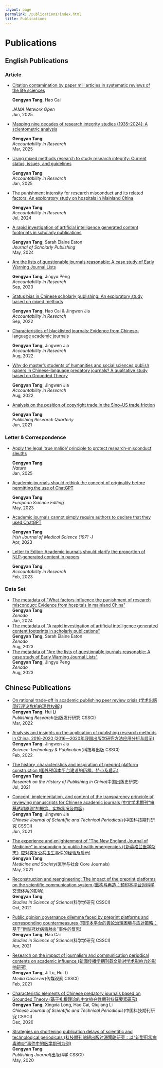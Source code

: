 ```yaml
---
layout: page
permalink: /publications/index.html
title: Publications
---
```


# Publications

## English Publications

### Article

- <div style="display: flex; align-items: center;">
    <a href="https://doi.org/10.1001/jamanetworkopen.2025.15160" target="_blank">Citation contamination by paper mill articles in systematic reviews of the life sciences</a>
    <div class="altmetric-embed" data-badge-type="donut" data-altmetric-id="178037931" style="margin-left: 10px;"></div>
  </div>
  
  **Gengyan Tang**, Hao Cai
  
  *JAMA Network Open*  
  Jun, 2025

<script type="text/javascript" src="https://d1bxh8uas1mnw7.cloudfront.net/assets/embed.js"></script>

- <div style="display: flex; align-items: center;">
    <a href="https://doi.org/10.1080/08989621.2025.2470860" target="_blank">Mapping nine decades of research integrity studies (1935–2024): A scientometric analysis</a>
    <div class="altmetric-embed" data-badge-type="donut" data-altmetric-id="175183133" style="margin-left: 10px;"></div>
  </div>
  
  **Gengyan Tang**  
  *Accountability in Research*  
  Mar, 2025

<script type="text/javascript" src="https://d1bxh8uas1mnw7.cloudfront.net/assets/embed.js"></script>

- <div style="display: flex; align-items: center;">
    <a href="https://doi.org/10.1080/08989621.2024.2449041" target="_blank">Using mixed methods research to study research integrity: Current status, issues, and guidelines</a>
    <div class="altmetric-embed" data-badge-type="donut" data-altmetric-id="172701067" style="margin-left: 10px;"></div>
  </div>
  
  **Gengyan Tang**  
  *Accountability in Research*  
  Jan, 2025

<script type="text/javascript" src="https://d1bxh8uas1mnw7.cloudfront.net/assets/embed.js"></script>

- <div style="display: flex; align-items: center;">
    <a href="https://doi.org/10.1080/08989621.2024.2377723" target="_blank">The punishment intensity for research misconduct and its related factors: An exploratory study on hospitals in Mainland China</a>
    <div class="altmetric-embed" data-badge-type="donut" data-altmetric-id="165394535" style="margin-left: 10px;"></div>
  </div>
  
  **Gengyan Tang**  
  *Accountability in Research*  
  Jul, 2024

<script type="text/javascript" src="https://d1bxh8uas1mnw7.cloudfront.net/assets/embed.js"></script>

- <div style="display: flex; align-items: center;">
    <a href="https://doi.org/10.3138/jsp-2023-0079" target="_blank">A rapid investigation of artificial intelligence generated content footprints in scholarly publications</a>
    <div class="altmetric-embed" data-badge-type="donut" data-altmetric-id="164455281" style="margin-left: 10px;"></div>
  </div>

  **Gengyan Tang**, Sarah Elaine Eaton  
  *Journal of Scholarly Publishing*  
  May, 2024

<script type="text/javascript" src="https://d1bxh8uas1mnw7.cloudfront.net/assets/embed.js"></script>

- <div style="display: flex; align-items: center;">
    <a href="https://doi.org/10.1080/08989621.2023.2261846" target="_blank">Are the lists of questionable journals reasonable: A case study of Early Warning Journal Lists</a>
    <div class="altmetric-embed" data-badge-type="donut" data-altmetric-id="154607337" style="margin-left: 10px;"></div>
  </div>

  **Gengyan Tang**, Jingyu Peng<br> 
  *Accountability in Research*  
  Sep, 2023

<script type="text/javascript" src="https://d1bxh8uas1mnw7.cloudfront.net/assets/embed.js"></script>

- <div style="display: flex; align-items: center;">
    <a href="https://doi.org/10.1080/08989621.2022.2117621" target="_blank">Status bias in Chinese scholarly publishing: An exploratory study based on mixed methods</a>
    <div class="altmetric-embed" data-badge-type="donut" data-altmetric-id="134953689" style="margin-left: 10px;"></div>
  </div>

  **Gengyan Tang**, Hao Cai & Jingwen Jia<br> 
  *Accountability in Research* <br> 
  Sep, 2022

<script type="text/javascript" src="https://d1bxh8uas1mnw7.cloudfront.net/assets/embed.js"></script>

- <div style="display: flex; align-items: center;">
    <a href="https://doi.org/10.1080/08989621.2022.2117621" target="_blank">Characteristics of blacklisted journals: Evidence from Chinese-language academic journals</a>
    <div class="altmetric-embed" data-badge-type="donut" data-altmetric-id="134014063" style="margin-left: 10px;"></div>
  </div>

  **Gengyan Tang**, Jingwen Jia <br>
  *Accountability in Research*  <br>
  Aug, 2022

<script type="text/javascript" src="https://d1bxh8uas1mnw7.cloudfront.net/assets/embed.js"></script>

- <div style="display: flex; align-items: center;">
    <a href="https://www.tandfonline.com/doi/full/10.1080/08989621.2021.1960164" target="_blank">Why do master’s students of humanities and social sciences publish papers in Chinese-language predatory journals? A qualitative study based on Grounded Theory</a>
    <div class="altmetric-embed" data-badge-type="donut" data-altmetric-id="110486589" style="margin-left: 10px;"></div>
  </div>

  **Gengyan Tang**, Jingwen Jia <br>
  *Accountability in Research*  <br>
  Aug, 2022

<script type="text/javascript" src="https://d1bxh8uas1mnw7.cloudfront.net/assets/embed.js"></script>

- <div style="display: flex; align-items: center;">
    <a href="https://doi.org/10.1007/s12109-020-09719-z" target="_blank">Analysis on the position of copyright trade in the Sino–US trade friction</a>
    <div class="altmetric-embed" data-badge-type="donut" data-altmetric-id="80780825" style="margin-left: 10px;"></div>
  </div>

  **Gengyan Tang**<br>
  *Publishing Research Quarterly*  <br>
  Jun, 2021

<script type="text/javascript" src="https://d1bxh8uas1mnw7.cloudfront.net/assets/embed.js"></script>

### Letter & Correspondence

- <div style="display: flex; align-items: center;">
    <a href="https://doi.org/10.1038/d41586-024-04230-3" target="_blank">Apply the legal ‘true malice’ principle to protect research-misconduct sleuths</a>
    <div class="altmetric-embed" data-badge-type="donut" data-altmetric-id="172541667" style="margin-left: 10px;"></div>
  </div>

  **Gengyan Tang**<br>
  *Nature*  <br>
  Jan, 2025

<script type="text/javascript" src="https://d1bxh8uas1mnw7.cloudfront.net/assets/embed.js"></script>

- <div style="display: flex; align-items: center;">
    <a href="https://doi.org/10.3897/ese.2023.e104148" target="_blank">Academic journals should rethink the concept of originality before permitting the use of ChatGPT</a>
    <div class="altmetric-embed" data-badge-type="donut" data-altmetric-id="151599564" style="margin-left: 10px;"></div>
  </div>

  **Gengyan Tang**<br>
  *European Science Editing*  <br>
  May, 2023

<script type="text/javascript" src="https://d1bxh8uas1mnw7.cloudfront.net/assets/embed.js"></script>

- <div style="display: flex; align-items: center;">
    <a href="https://doi.org/10.1007/s11845-023-03374-x" target="_blank">Academic journals cannot simply require authors to declare that they used ChatGPT</a>
    <div class="altmetric-embed" data-badge-type="donut" data-altmetric-id="145692212" style="margin-left: 10px;"></div>
  </div>

  **Gengyan Tang**<br>
  *Irish Journal of Medical Science (1971 -)*  <br>
  Apr, 2023

<script type="text/javascript" src="https://d1bxh8uas1mnw7.cloudfront.net/assets/embed.js"></script>

- <div style="display: flex; align-items: center;">
    <a href="https://doi.org/10.1080/08989621.2023.2180359" target="_blank">Letter to Editor: Academic journals should clarify the proportion of NLP-generated content in papers</a>
    <div class="altmetric-embed" data-badge-type="donut" data-altmetric-id="143145279" style="margin-left: 10px;"></div>
  </div>

  **Gengyan Tang**<br>
  *Accountability in Research*  <br>
  Feb, 2023

### Data Set
- [The metadata of "What factors influence the punishment of research misconduct: Evidence from hospitals in mainland China"](https://doi.org/10.5281/zenodo.10544715)<br>**Gengyan Tang**<br>*Zenodo*<br> Jan, 2024
- [The metadata of "A rapid investigation of artificial intelligence generated content footprints in scholarly publications"](https://doi.org/10.5281/zenodo.8227899)<br>**Gengyan Tang**, Sarah Elaine Eaton<br>*Zenodo*<br> Aug, 2023
- [The metadata of "Are the lists of questionable journals reasonable: A case study of Early Warning Journal Lists"](https://doi.org/10.5281/zenodo.8245329)<br>**Gengyan Tang**, Jingyu Peng<br>*Zenodo*<br> Aug, 2023

## Chinese Publications

- [On rational trade-off in academic publishing peer review crisis (学术出版同行评议危机的理性权衡)](https://d.wanfangdata.com.cn/periodical/cbfxyj202203011))<br>**Gengyan Tang**, Hui Li<br>*Publishing Research*(出版发行研究 CSSCI)<br> Mar, 2022

- [Analysis and insights on the application of publishing research methods in China, 2016-2020 (2016—2020年我国出版学研究方法应用分析与启示)](https://d.wanfangdata.com.cn/periodical/ChlQZXJpb2RpY2FsQ0hJTmV3UzIwMjQwNzA0Eg5ranljYjIwMjIwMjAyMBoIcjJ4bGE1eGE%3D)<br>**Gengyan Tang**, Jingwen Jia<br>*Science-Technology & Publication*(科技与出版 CSSCI)<br> Feb, 2022

- [The history, characteristics and inspiration of preprint platform construction (国外预印本平台建设的历程、特点及启示)](https://d.wanfangdata.com.cn/periodical/ChlQZXJpb2RpY2FsQ0hJTmV3UzIwMjQwNzA0EiNxa185MDBjYjc2ZjM1MDA0Nzg1YjI5NmU4N2E4OGQ2NGQ4YRoIcjJ4bGE1eGE%3D)<br>**Gengyan Tang**<br>*Research on the History of Publishing in China*(中国出版史研究)<br> Jul, 2021

- [Concept, implementation, and content of the transparency principle of reviewing manuscripts for Chinese academic journals (中文学术期刊“审稿透明原则”的概念、实施状况及内容)](https://d.wanfangdata.com.cn/periodical/ChlQZXJpb2RpY2FsQ0hJTmV3UzIwMjQwNzA0EhF6Z2tqcWt5ajIwMjEwNjAwNxoIcjJ4bGE1eGE%3D)<br>**Gengyan Tang**, Jingwen Jia<br>*Chinese Journal of Scientific and Technical Periodicals*(中国科技期刊研究 CSSCI)<br> Jun, 2021

- [The experience and enlightenment of "The New England Journal of Medicine" in responding to public health emergencies (《新英格兰医学杂志》应对突发公共卫生事件的经验及启示)](https://d.wanfangdata.com.cn/periodical/ChlQZXJpb2RpY2FsQ0hJTmV3UzIwMjQwNzA0Eg55eHlzaDIwMjEwNTAxNRoIcjJ4bGE1eGE%3D)<br>**Gengyan Tang**<br>*Medicine and Society*(医学与社会 Core Journals)<br> May, 2021

- [Reconstruction and reengineering: The impact of the preprint platforms on the scientific communication system (重构与再造：预印本平台对科学交流体系的影响)](https://d.wanfangdata.com.cn/periodical/kxxyj202110001)<br>**Gengyan Tang**<br>*Studies in Science of Science*(科学学研究 CSSCI)<br> Oct, 2021

- [Public opinion governance dilemma faced by preprint platforms and corresponding countermeasures (预印本平台的舆论治理困境与应对策略：基于“新型冠状病毒肺炎”事件的反思)](https://d.wanfangdata.com.cn/periodical/kxxyj202104002)<br>**Gengyan Tang**, Hao Cai<br>*Studies in Science of Science*(科学学研究 CSSCI)<br> Apr, 2021

- [Research on the impact of journalism and communication periodical contents on academic influence (新闻传播学期刊载文量对学术影响力的影响研究)](https://d.wanfangdata.com.cn/periodical/ChlQZXJpb2RpY2FsQ0hJTmV3UzIwMjQwNzA0Eg14d3R4MjAyMTAyMDE0GghyMnhsYTV4YQ%3D%3D)<br>**Gengyan Tang**, Ji Lu, Hui Li<br>*Media Observer*(传媒观察 CSSCI)<br> Feb, 2021

- [Characteristic elements of Chinese predatory journals based on Grounded Theory (基于扎根理论的中文掠夺性期刊特征要素研究)](https://d.wanfangdata.com.cn/periodical/ChlQZXJpb2RpY2FsQ0hJTmV3UzIwMjQwNzA0EhF6Z2tqcWt5ajIwMjAxMjAwMhoIcjJ4bGE1eGE%3D)<br>**Gengyan Tang**, Xingxia Long, Hao Cai, Qiujiang Li<br>*Chinese Journal of Scientific and Technical Periodicals*(中国科技期刊研究 CSSCI)<br> Dec, 2020

- [Strategies on shortening publication delays of scientific and technological periodicals (科技期刊缩短出版时滞策略研究：以“新型冠状病毒肺炎”事件中的医学期刊为例)](https://d.wanfangdata.com.cn/periodical/cbkx202003011)<br>**Gengyan Tang**<br>*Publishing Journal*(出版科学 CSSCI)<br> May, 2020
